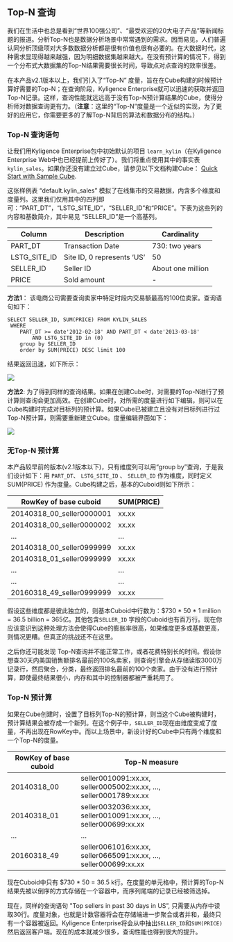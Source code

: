 ## Top-N 查询

我们在生活中也总是看到“世界100强公司”、“最受欢迎的20大电子产品”等新闻标题的报道。分析Top-N也是数据分析场景中常常遇到的需求。因而易见，人们普遍认同分析顶级项对大多数数据分析都是很有价值也很有必要的。在大数据时代，这种需求显现得越来越强，因为明细数据集越来越大。在没有预计算的情况下，得到一个分布式大数据集的Top-N结果需要很长时间，导致点对点查询的效率很差。

在本产品v2.1版本以上，我们引入了“Top-N” 度量，旨在在Cube构建的时候预计算好需要的Top-N；在查询阶段，Kyligence Enterprise就可以迅速的获取并返回Top-N记录。这样，查询性能就远远高于没有Top-N预计算结果的Cube，使得分析师对数据查询更有力。（**注意**：这里的“Top-N”度量是一个近似的实现，为了更好的应用它，你需要更多的了解Top-N背后的算法和数据分布的结构。）



### Top-N 查询语句

让我们用Kyligence Enterprise包中初始默认的项目 `learn_kylin`（在Kyligence Enterprise Web中也已经提前上传好了）。我们将重点使用其中的事实表 `kylin_sales`。如果你还没有建立过Cube，请参见以下文档构建Cube： [Quick Start with Sample Cube](https://kylin.apache.org/docs15/tutorial/kylin_sample.html).

这张样例表 “default.kylin_sales” 模拟了在线集市的交易数据，内含多个维度和度量列。这里我们仅用其中的四列即可：“PART_DT”，“LSTG_SITE_ID”，“SELLER_ID”和“PRICE”。下表为这些列的内容和基数简介，其中易见 “SELLER_ID”是一个高基列。

| Column       | Description                | Cardinality       |
| ------------ | -------------------------- | ----------------- |
| PART_DT      | Transaction Date           | 730: two years    |
| LSTG_SITE_ID | Site ID, 0 represents ‘US’ | 50                |
| SELLER_ID    | Seller ID                  | About one million |
| PRICE        | Sold amount                | -                 |

**方法1**： 该电商公司需要查询卖家中特定时段内交易额最高的100位卖家。查询语句如下：

```
SELECT SELLER_ID, SUM(PRICE) FROM KYLIN_SALES
 WHERE 
	PART_DT >= date'2012-02-18' AND PART_DT < date'2013-03-18' 
		AND LSTG_SITE_ID in (0) 
	group by SELLER_ID 
	order by SUM(PRICE) DESC limit 100
```

结果返回迅速，如下所示：

 ![](images/topN_1.png)

**方法2**: 为了得到同样的查询结果。如果在创建Cube时，对需要的Top-N进行了预计算则查询会更加高效。在创建Cube时，对所需的度量进行如下编辑，则可以在Cube构建时完成对目标列的预计算。如果Cube已被建立且没有对目标列进行过Top-N预计算，则需要重新建立Cube。度量编辑界面如下：

![](images/topN_cn_measure_edit.png)



### 无Top-N 预计算

本产品较早前的版本(v2.1版本以下)，只有维度列可以用“group by”查询，于是我们设计如下：用 `PART_DT`、 `LSTG_SITE_ID` 、 `SELLER_ID` 作为维度，同时定义 SUM(PRICE) 作为度量。Cube构建之后，基本的Cuboid则如下所示：

| RowKey of base cuboid     | SUM(PRICE) |
| ------------------------- | ---------- |
| 20140318_00_seller0000001 | xx.xx      |
| 20140318_00_seller0000002 | xx.xx      |
| …                         | …          |
| 20140318_00_seller0999999 | xx.xx      |
| 20140318_01_seller0999999 | xx.xx      |
| …                         | …          |
| …                         | …          |
| 20160318_49_seller0999999 | xx.xx      |

假设这些维度都是彼此独立的，则基本Cuboid中行数为：$730 \* 50 \* 1 million = 36.5 billion = 365亿。其他包含`SELLER_ID` 字段的Cuboid也有百万行。现在你应该意识到这种处理方法会使得Cube的膨胀率很高，如果维度更多或基数更高，则情况更糟。但真正的挑战还不在这里。

之后你还可能发现 Top-N查询并不能正常工作，或者花费特别长的时间。假设你想查30天内美国销售额排名最前的100名卖家，则查询引擎会从存储读取3000万记录行，然后聚合，分类，最终返回排名最前的100个卖家。由于没有进行预计算，即使最终结果很小，内存和其中的控制器都被严重耗用了。



### Top-N 预计算

如果在Cube创建时，设置了目标列Top-N的预计算，则当这个Cube被构建时，预计算结果会被存成一个新列。在这个例子中，`SELLER_ID`现在由维度变成了度量，不再出现在RowKey中。而以上场景中，新设计好的Cube中只有两个维度和一个Top-N的度量。

| RowKey of base cuboid | Top-N measure                            |
| --------------------- | ---------------------------------------- |
| 20140318_00           | seller0010091:xx.xx, seller0005002:xx.xx, …, seller0001789:xx.xx |
| 20140318_01           | seller0032036:xx.xx, seller0010091:xx.xx, …, seller000699:xx.xx |
| …                     | …                                        |
| 20160318_49           | seller0061016:xx.xx, seller0665091:xx.xx, …, seller000699:xx.xx |

现在Cuboid中只有 $730 * 50 = 36.5 k行。在度量的单元格中，预计算的Top-N结果先被以倒序的方式存储在一个容器中，而序列尾端的记录已经被筛选掉。

现在，同样的查询语句 "Top sellers in past 30 days in US”, 只需要从内存中读取30行。度量对象，也就是计数容器将会在存储端进一步聚合或者并和，最终只有一个容器被返回。Kyligence Enterprise将会从中抽出`SELLER_ID`和`SUM(PRICE)`然后返回客户端。现在的成本就减少很多，查询性能也得到很大的提升。

